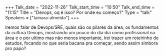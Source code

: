 +++
Talk_date = "2022-11-26"
Talk_start_time = "10:50"
Talk_end_time = "11:15"
Title = "Devops, oq é isso? Por onde eu começo?"
Type = "talk"
Speakers = ["tainara-almeida"]
+++

Iremos falar de Devops/SRE, quais são os pilares da área, os fundamentos da cultura Devops, mostrando um pouco do dia dia como profissional na área e o por ultimo mas não menos importante,  irei trazer um roteirinho de estudos, focando no que seria bacana pra começar, sendo assim simbora pro papo?
